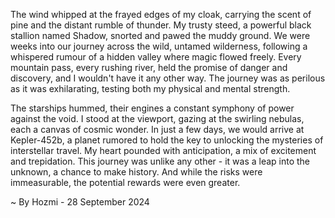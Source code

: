 
The wind whipped at the frayed edges of my cloak, carrying the scent of pine and the distant rumble of thunder. My trusty steed, a powerful black stallion named Shadow, snorted and pawed the muddy ground. We were weeks into our journey across the wild, untamed wilderness, following a whispered rumour of a hidden valley where magic flowed freely. Every mountain pass, every rushing river, held the promise of danger and discovery, and I wouldn't have it any other way. The journey was as perilous as it was exhilarating, testing both my physical and mental strength.  

The starships hummed, their engines a constant symphony of power against the void. I stood at the viewport, gazing at the swirling nebulas, each a canvas of cosmic wonder. In just a few days, we would arrive at Kepler-452b, a planet rumored to hold the key to unlocking the mysteries of interstellar travel. My heart pounded with anticipation, a mix of excitement and trepidation. This journey was unlike any other - it was a leap into the unknown, a chance to make history. And while the risks were immeasurable, the potential rewards were even greater.  

~ By Hozmi - 28 September 2024
